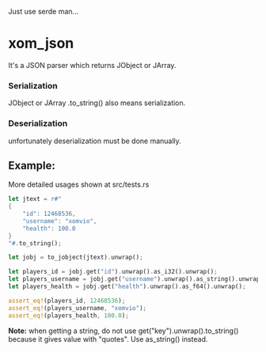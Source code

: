 Just use serde man...

# xom_json
It's a JSON parser which returns JObject or JArray.

### Serialization
JObject or JArray .to_string() also means serialization.

### Deserialization
unfortunately deserialization must be done manually.




## Example:
More detailed usages shown at src/tests.rs <br>
```Rust
let jtext = r#"
{
    "id": 12468536,
    "username": "xomvio",
    "health": 100.0
}
"#.to_string();

let jobj = to_jobject(jtext).unwrap();

let players_id = jobj.get("id").unwrap().as_i32().unwrap();
let players_username = jobj.get("username").unwrap().as_string().unwrap();
let players_health = jobj.get("health").unwrap().as_f64().unwrap();

assert_eq!(players_id, 12468536);
assert_eq!(players_username, "xomvio");
assert_eq!(players_health, 100.0);
```

<b>Note:</b> when getting a string, do not use get("key").unwrap().to_string() because it gives value with "quotes". Use as_string() instead.
